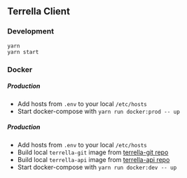 ## Terrella Client

### Development

```
yarn
yarn start
```

### Docker

##### Production

- Add hosts from `.env` to your local `/etc/hosts`
- Start docker-compose with `yarn run docker:prod -- up`

##### Production

- Add hosts from `.env` to your local `/etc/hosts`
- Build local `terrella-git` image from [terrella-git repo](https://github.com/terrella-io/terrella-git/)
- Build local `terrella-api` image from [terrella-api repo](https://github.com/terrella-io/terrella-api/)
- Start docker-compose with `yarn run docker:dev -- up`
